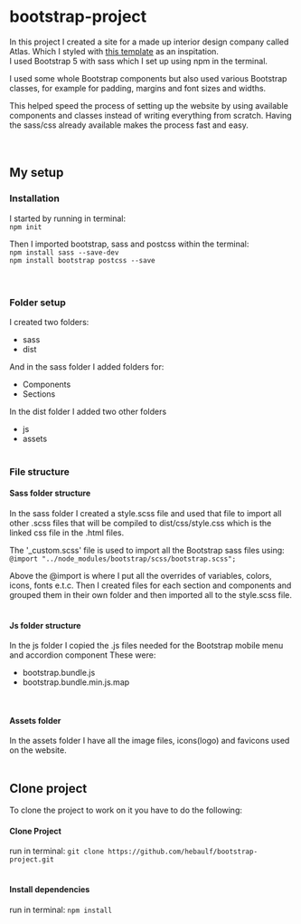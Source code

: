 # bootstrap-project

In this project I created a site for a made up interior design company called Atlas. Which I styled with [this template](https://preview.colorlib.com/theme/mosaic/index.html) as an inspitation.  
I used Bootstrap 5 with sass which I set up using npm in the terminal.  

I used some whole Bootstrap components but also used various Bootstrap classes, for example for padding, margins and font sizes and widths.  

This helped speed the process of setting up the website by using available components and classes instead of writing everything from scratch.
Having the sass/css already available makes the process fast and easy.  
<br/><br/>

## My setup

### Installation
I started by running in terminal:  
`npm init`

Then I imported bootstrap, sass and postcss within the terminal:  
`npm install sass --save-dev`  
`npm install bootstrap postcss --save`  
<br/><br/>

### Folder setup
I created two folders:
- sass
- dist

And in the sass folder I added folders for:
- Components
- Sections

In the dist folder I added two other folders
- js
- assets
<br/><br/>

### File structure
#### Sass folder structure
In the sass folder I created a style.scss file and used that file to import all other .scss files that will be compiled to dist/css/style.css which is the linked css file in the .html files.

The '_custom.scss' file is used to import all the Bootstrap sass files using:  
`@import "../node_modules/bootstrap/scss/bootstrap.scss";`  

Above the @import is where I put all the overrides of variables, colors, icons, fonts e.t.c.
Then I created files for each section and components and grouped them in their own folder and then imported all to the style.scss file.
<br/>
<br/>

#### Js folder structure
In the js folder I copied the .js files needed for the Bootstrap mobile menu and accordion component 
These were:
- bootstrap.bundle.js
- bootstrap.bundle.min.js.map
<br/>

#### Assets folder
In the assets folder I have all the image files, icons(logo) and favicons used on the website.
<br/>
<br/>

## Clone project

To clone the project to work on it you have to do the following:
#### Clone Project  
run in terminal: `git clone https://github.com/hebaulf/bootstrap-project.git`  
<br/>
#### Install dependencies
run in terminal: `npm install`
